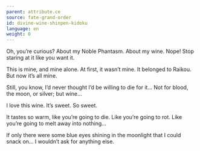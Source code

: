 ```yaml
---
parent: attribute.ce
source: fate-grand-order
id: divine-wine-shinpen-kidoku
language: en
weight: 0
---
```


Oh, you’re curious?
About my Noble Phantasm.
About my wine.
Nope! Stop staring at it like you want it.

This is mine, and mine alone.
At first, it wasn’t mine. It belonged to Raikou.
But now it’s all mine.

Still, you know, I’d never thought I’d be willing to die for it…
Not for blood, the moon, or silver; but wine…

I love this wine.
It’s sweet. So sweet.

It tastes so warm, like you’re going to die.
Like you’re going to rot.
Like you’re going to melt away into nothing…

If only there were some blue eyes shining in the moonlight that I could snack on…
I wouldn’t ask for anything else.
